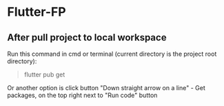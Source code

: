 # Flutter-FP

## After pull project to local workspace

Run this command in cmd or terminal (current directory is the project root directory):
> flutter pub get

Or another option is click button "Down straight arrow on a line" - Get packages, on the top right next to "Run code" button